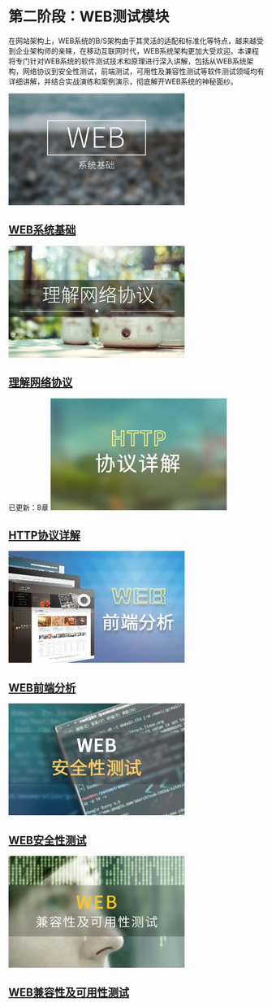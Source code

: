 # 第二阶段：WEB测试模块
  在网站架构上，WEB系统的B/S架构由于其灵活的适配和标准化等特点，越来越受到企业架构师的亲睐，在移动互联网时代，WEB系统架构更加大受欢迎。本课程将专门针对WEB系统的软件测试技术和原理进行深入讲解，包括从WEB系统架构，网络协议到安全性测试，前端测试，可用性及兼容性测试等软件测试领域均有详细讲解，并结合实战演练和案例演示，彻底解开WEB系统的神秘面纱。

![WEB系统基础](./images/2.1web系统基础.jpg)
## [WEB系统基础](http://www.maiziedu.com/course/427/)
![理解网络协议](./images/2.2理解网络协议.jpg)
## [理解网络协议](http://www.maiziedu.com/course/428/)
已更新：8章
![HTTP协议详解](./images/2.3HTTP协议详解.jpg)
## [HTTP协议详解](http://www.maiziedu.com/course/429/)
![WEB前端分析](./images/2.4WEB前端分析.jpg)
## [WEB前端分析](http://www.maiziedu.com/course/438/)
![WEB安全性测试](./images/2.5WEB安全性测试.jpg)
## [WEB安全性测试](http://www.maiziedu.com/course/439/)
![WEB兼容性及可用性测试](./images/2.6兼容性及可用性测试.jpg)
## [WEB兼容性及可用性测试](http://www.maiziedu.com/course/440/)